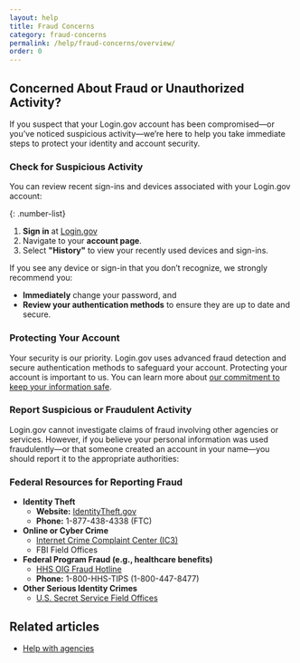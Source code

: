 ```yaml
---
layout: help
title: Fraud Concerns
category: fraud-concerns
permalink: /help/fraud-concerns/overview/
order: 0
---
```

## Concerned About Fraud or Unauthorized Activity?
If you suspect that your Login.gov account has been compromised—or you’ve noticed suspicious activity—we’re here to help you take immediate steps to protect your identity and account security.

### Check for Suspicious Activity
You can review recent sign-ins and devices associated with your Login.gov account:

{: .number-list}
1. **Sign in** at [Login.gov](https://secure.login.gov/)
2. Navigate to your **account page**.
3. Select **"History"** to view your recently used devices and sign-ins.

If you see any device or sign-in that you don’t recognize, we strongly recommend you:

   * **Immediately** change your password, and
   * **Review your authentication methods** to ensure they are up to date and secure.

### Protecting Your Account
Your security is our priority. Login.gov uses advanced fraud detection and secure authentication methods to safeguard your account. Protecting your account is important to us. You can learn more about [our commitment to keep your information safe](https://login.gov/policy/).

### Report Suspicious or Fraudulent Activity
Login.gov cannot investigate claims of fraud involving other agencies or services. However, if you believe your personal information was used fraudulently—or that someone created an account in your name—you should report it to the appropriate authorities:

### Federal Resources for Reporting Fraud
   * **Identity Theft**
      * **Website:** [IdentityTheft.gov](https://IdentityTheft.gov)
      * **Phone:** 1-877-438-4338 (FTC)
   * **Online or Cyber Crime**
      * [Internet Crime Complaint Center (IC3)](https://www.ic3.gov/)
      * FBI Field Offices
   * **Federal Program Fraud (e.g., healthcare benefits)**
      * [HHS OIG Fraud Hotline](https://oig.hhs.gov/fraud/report-fraud/)
      * **Phone:** 1-800-HHS-TIPS (1-800-447-8477)
   * **Other Serious Identity Crimes**
      * [U.S. Secret Service Field Offices](https://www.secretservice.gov/contact/field-offices/)

## Related articles
* [Help with agencies](/help/specific-agencies/overview/)

